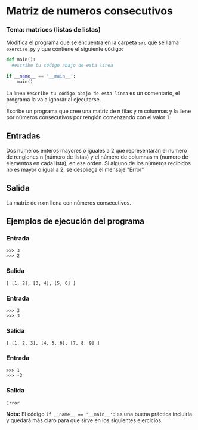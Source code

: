 # Matriz de numeros consecutivos
### Tema: matrices (listas de listas)

Modifica el programa que se encuentra en la carpeta `src` que se llama `exercise.py` y que contiene el siguiente código:

```python
def main():
  #escribe tu código abajo de esta línea

if __name__ == '__main__':
    main()
```

La línea `#escribe tu código abajo de esta línea` es un comentario, el programa la va a ignorar al ejecutarse.

Escribe un programa que cree una matriz de n filas y m columnas y la llene por números consecutivos por renglón comenzando con el valor 1.

## Entradas
Dos números enteros mayores o iguales a 2 que representarán el numero de renglones n (número de listas) y el número de columnas m (numero de elementos en cada lista), en ese orden. Si alguno de los números recibidos no es mayor o igual a 2, se despliega el mensaje "Error"

## Salida
La matriz de nxm llena con números consecutivos.

## Ejemplos de ejecución del programa
### Entrada
```
>>> 3
>>> 2
```
### Salida
```
[ [1, 2], [3, 4], [5, 6] ]
```
### Entrada
```
>>> 3
>>> 3
```
### Salida
```
[ [1, 2, 3], [4, 5, 6], [7, 8, 9] ]
```
### Entrada
```
>>> 1
>>> -3
```
### Salida
```
Error
```

**Nota:** El código `if __name__ == '__main__':` es una buena práctica incluirla y quedará más claro para que sirve en los siguientes ejercicios.